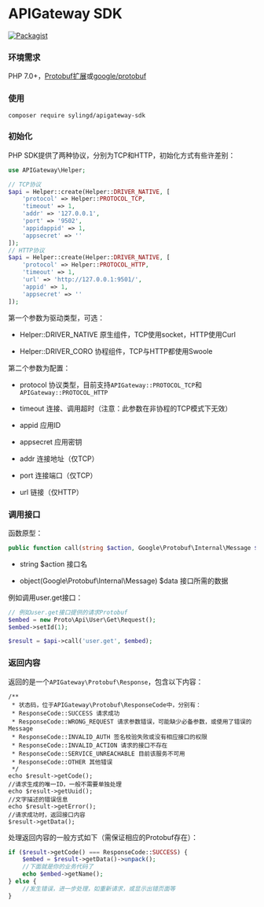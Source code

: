# APIGateway SDK

[![Packagist](https://img.shields.io/packagist/v/sylingd/apigateway-sdk.svg?style=flat-square)](https://packagist.org/packages/sylingd/apigateway-sdk)

### 环境需求

PHP 7.0+，[Protobuf扩展](https://pecl.php.net/package/protobuf)或[google/protobuf](https://packagist.org/packages/google/protobuf)

### 使用

```
composer require sylingd/apigateway-sdk
```

### 初始化

PHP SDK提供了两种协议，分别为TCP和HTTP，初始化方式有些许差别：

```php
use APIGateway\Helper;

// TCP协议
$api = Helper::create(Helper::DRIVER_NATIVE, [
	'protocol' => Helper::PROTOCOL_TCP,
	'timeout' => 1,
	'addr' => '127.0.0.1',
	'port' => '9502',
	'appidappid' => 1,
	'appsecret' => ''
]);
// HTTP协议
$api = Helper::create(Helper::DRIVER_NATIVE, [
	'protocol' => Helper::PROTOCOL_HTTP,
	'timeout' => 1,
	'url' => 'http://127.0.0.1:9501/',
	'appid' => 1,
	'appsecret' => ''
]);
```

第一个参数为驱动类型，可选：

* Helper::DRIVER_NATIVE 原生组件，TCP使用socket，HTTP使用Curl

* Helper::DRIVER_CORO 协程组件，TCP与HTTP都使用Swoole

第二个参数为配置：

* protocol 协议类型，目前支持`APIGateway::PROTOCOL_TCP`和`APIGateway::PROTOCOL_HTTP`

* timeout 连接、调用超时（注意：此参数在非协程的TCP模式下无效）

* appid 应用ID

* appsecret 应用密钥

* addr 连接地址（仅TCP）

* port 连接端口（仅TCP）

* url 链接（仅HTTP）

### 调用接口

函数原型：

```php
public function call(string $action, Google\Protobuf\Internal\Message $data): APIGateway\Protobuf\Response;
```

* string $action 接口名

* object(Google\Protobuf\Internal\Message) $data 接口所需的数据

例如调用user.get接口：

```php
// 例如user.get接口提供的请求Protobuf
$embed = new Proto\Api\User\Get\Request();
$embed->setId(1);

$result = $api->call('user.get', $embed);
```

### 返回内容

返回的是一个`APIGateway\Protobuf\Response`，包含以下内容：

```
/**
 * 状态码，位于APIGateway\Protobuf\ResponseCode中，分别有：
 * ResponseCode::SUCCESS 请求成功
 * ResponseCode::WRONG_REQUEST 请求参数错误，可能缺少必备参数，或使用了错误的Message
 * ResponseCode::INVALID_AUTH 签名校验失败或没有相应接口的权限
 * ResponseCode::INVALID_ACTION 请求的接口不存在
 * ResponseCode::SERVICE_UNREACHABLE 目前该服务不可用
 * ResponseCode::OTHER 其他错误
 */
echo $result->getCode();
//请求生成的唯一ID，一般不需要单独处理
echo $result->getUuid();
//文字描述的错误信息
echo $result->getError();
//请求成功时，返回接口内容
$result->getData();
```

处理返回内容的一般方式如下（需保证相应的Protobuf存在）：

```php
if ($result->getCode() === ResponseCode::SUCCESS) {
	$embed = $result->getData()->unpack();
	//下面就是你的业务代码了
	echo $embed->getName();
} else {
	//发生错误，进一步处理，如重新请求，或显示出错页面等
}
```